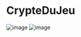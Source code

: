 # CrypteDuJeu
![image](https://github.com/user-attachments/assets/a90ade93-5390-49bd-b6a3-109c5a297d2a)
![image](https://github.com/user-attachments/assets/cf0c778c-5fa1-4c67-b997-2312e251b92d)
